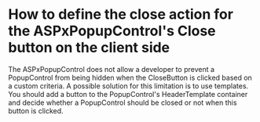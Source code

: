 # How to define the close action for the ASPxPopupControl's Close button on the client side


<p>The ASPxPopupControl does not allow a developer to prevent a PopupControl from being hidden when the CloseButton is clicked based on a custom criteria.  A possible solution for this limitation is to use templates.  You should add a button to the PopupControl's HeaderTemplate container and decide whether a PopupControl should be closed or not when this button is clicked.</p>

<br/>


